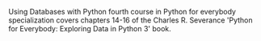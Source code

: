 Using Databases with Python
fourth course in Python for everybody specialization
covers chapters 14-16 of the Charles R. Severance 'Python for Everybody: Exploring Data in Python 3' book.